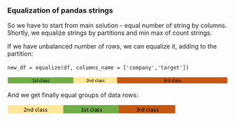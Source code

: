 ### Equalization of pandas strings

So we have to start from main solution - equal number of string by columns.
Shortly, we equalize strings by partitions and min max of count strings.

If we have unbalanced number of rows, we can equalize it, adding to the partition:

`new_df = equalize(df, columns_name = ['company','target'])`

![](images/image1.png)

And we get finally equal groups of data rows:

![](images/image2.png)
